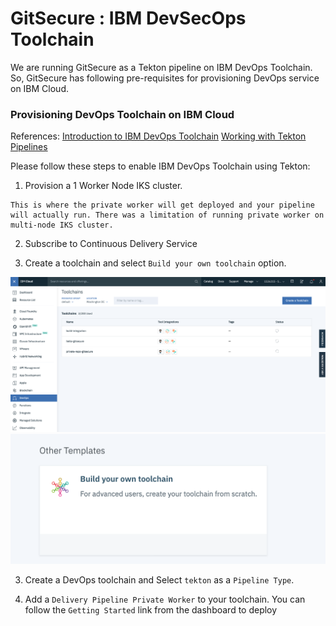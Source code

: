 # GitSecure : IBM DevSecOps Toolchain

We are running GitSecure as a Tekton pipeline on IBM DevOps Toolchain. So, GitSecure has following pre-requisites for provisioning DevOps service on IBM Cloud.

### Provisioning DevOps Toolchain on IBM Cloud
References:
<a href ="https://www.ibm.com/cloud/blog/announcements/build-and-deliver-using-tekton-enabled-pipelines">Introduction to IBM DevOps Toolchain</a>
<a href="https://cloud.ibm.com/docs/ContinuousDelivery?topic=ContinuousDelivery-tekton-pipelines&locale=se">Working with Tekton Pipelines </a>


Please follow these steps to enable IBM DevOps Toolchain using Tekton:

1. Provision a 1 Worker Node IKS cluster. 
```
This is where the private worker will get deployed and your pipeline  will actually run. There was a limitation of running private worker on multi-node IKS cluster.
```

2. Subscribe to Continuous Delivery Service

3. Create a toolchain and select `Build your own toolchain` option.

![Alt text](./media/create-toolchain.png?raw=true "Create Toolchain")
![Alt text](./media/toolchain-type.png?raw=true "Toolchain Type")

3. Create a DevOps toolchain and Select `tekton` as a `Pipeline Type`.

4. Add a `Delivery Pipeline Private Worker` to your toolchain. You can follow the `Getting Started` link from the dashboard to deploy 